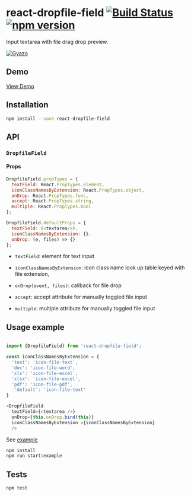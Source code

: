 # react-dropfile-field [![Build Status](https://travis-ci.org/georgeOsdDev/react-dropfile-field.svg?branch=develop)](https://travis-ci.org/georgeOsdDev/react-dropfile-field) [![npm version](https://badge.fury.io/js/react-dropfile-field.svg)](http://badge.fury.io/js/react-dropfile-field)

Input textarea with file drag drop preview.

[![Gyazo](http://i.gyazo.com/3241ddd32aadcbafe909580a703ab88c.gif)](http://gyazo.com/3241ddd32aadcbafe909580a703ab88c)

## Demo

[View Demo](http://georgeosddev.github.io/react-dropfile-field/example/)

## Installation

```bash
npm install --save react-dropfile-field
```

## API

### `DropfileField`

#### Props

```javascript
DropfileField.propTypes = {
  textField: React.PropTypes.element,
  iconClassNamesByExtension: React.PropTypes.object,
  onDrop: React.PropTypes.func,
  accept: React.PropTypes.string,
  multiple: React.PropTypes.bool
};

DropfileField.defaultProps = {
  textField: (<textarea/>),
  iconClassNamesByExtension: {},
  onDrop: (e, files) => {}
};
```

  * `textField`: element for text input

  * `iconClassNamesByExtension`: icon class name look up table keyed with file extension,

  * `onDrop(event, files)`: callback for file drop

  * `accept`: accept attribute for manually toggled file input

  * `multiple`: multiple attribute for manually toggled file input

## Usage example

```javascript

import {DropfileField} from 'react-dropfile-field';

const iconClassNamesByExtension = {
  'text': 'icon-file-text',
  'doc': 'icon-file-word',
  'xls': 'icon-file-excel',
  'xlsx': 'icon-file-excel',
  'pdf': 'icon-file-pdf',
   'default': 'icon-file-text'
}

<DropfileField
  textField={<textarea />}
  onDrop={this.onDrop.bind(this)}
  iconClassNamesByExtension ={iconClassNamesByExtension}
  />
```

See  [example](https://github.com/georgeOsdDev/react-dropfile-field/tree/develop/example)

```bash
npm install
npm run start:example
```

## Tests

```bash
npm test
```